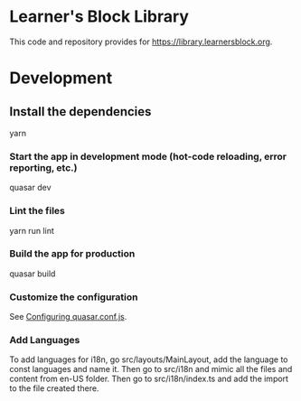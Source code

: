 # Learner's Block Library

This code and repository provides for https://library.learnersblock.org. 



# Development

## Install the dependencies
yarn

### Start the app in development mode (hot-code reloading, error reporting, etc.)
quasar dev

### Lint the files
yarn run lint

### Build the app for production
quasar build

### Customize the configuration
See [Configuring quasar.conf.js](https://quasar.dev/quasar-cli/quasar-conf-js).

### Add Languages
To add languages for i18n, go src/layouts/MainLayout, add the language to const languages and name it. Then go to src/i18n and mimic all the files and content from en-US folder. Then go to src/i18n/index.ts and add the import to the file created there.
